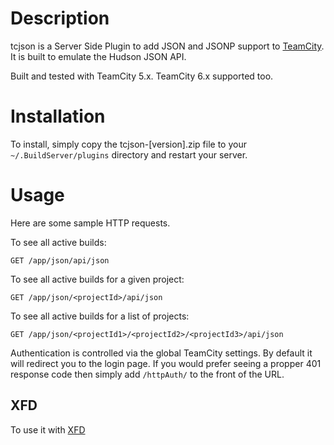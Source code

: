 Description
===========

tcjson is a Server Side Plugin to add JSON and JSONP support to [TeamCity](http://www.jetbrains.com/teamcity/). It is built to emulate the Hudson JSON API.

Built and tested with TeamCity 5.x. TeamCity 6.x supported too.

Installation
============

To install, simply copy the tcjson-[version].zip file to your `~/.BuildServer/plugins` directory and restart your server.

Usage
=====

Here are some sample HTTP requests.

To see all active builds:

    GET /app/json/api/json

To see all active builds for a given project:

    GET /app/json/<projectId>/api/json

To see all active builds for a list of projects:

    GET /app/json/<projectId1>/<projectId2>/<projectId3>/api/json

Authentication is controlled via the global TeamCity settings. By default it will redirect you to the login page. If you would prefer seeing a propper 401 response code then simply add `/httpAuth/` to the front of the URL.

XFD
---

To use it with [XFD](http://xfd.build-doctor.com/)
